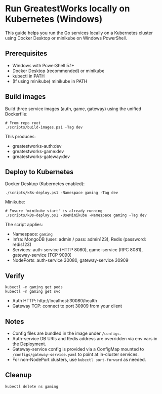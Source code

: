 # Run GreatestWorks locally on Kubernetes (Windows)

This guide helps you run the Go services locally on a Kubernetes cluster using Docker Desktop or minikube on Windows PowerShell.

## Prerequisites

- Windows with PowerShell 5.1+
- Docker Desktop (recommended) or minikube
- kubectl in PATH
- (If using minikube) minikube in PATH

## Build images

Build three service images (auth, game, gateway) using the unified Dockerfile:

```
# From repo root
./scripts/build-images.ps1 -Tag dev
```

This produces:
- greatestworks-auth:dev
- greatestworks-game:dev
- greatestworks-gateway:dev

## Deploy to Kubernetes

Docker Desktop (Kubernetes enabled):

```
./scripts/k8s-deploy.ps1 -Namespace gaming -Tag dev
```

Minikube:

```
# Ensure 'minikube start' is already running
./scripts/k8s-deploy.ps1 -UseMinikube -Namespace gaming -Tag dev
```

The script applies:
- Namespace: `gaming`
- Infra: MongoDB (user: admin / pass: admin123), Redis (password: redis123)
- Services: auth-service (HTTP 8080), game-service (RPC 8081), gateway-service (TCP 9090)
- NodePorts: auth-service 30080, gateway-service 30909

## Verify

```
kubectl -n gaming get pods
kubectl -n gaming get svc
```

- Auth HTTP: http://localhost:30080/health
- Gateway TCP: connect to port 30909 from your client

## Notes

- Config files are bundled in the image under `/configs`.
- Auth-service DB URIs and Redis address are overridden via env vars in the Deployment.
- Gateway-service config is provided via a ConfigMap mounted to `/configs/gateway-service.yaml` to point at in-cluster services.
- For non-NodePort clusters, use `kubectl port-forward` as needed.

## Cleanup

```
kubectl delete ns gaming
```
